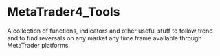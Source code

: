 # MetaTrader4_Tools
A collection of functions, indicators and other useful stuff to follow trend and to find reversals on any market any time frame available through MetaTrader platforms.
